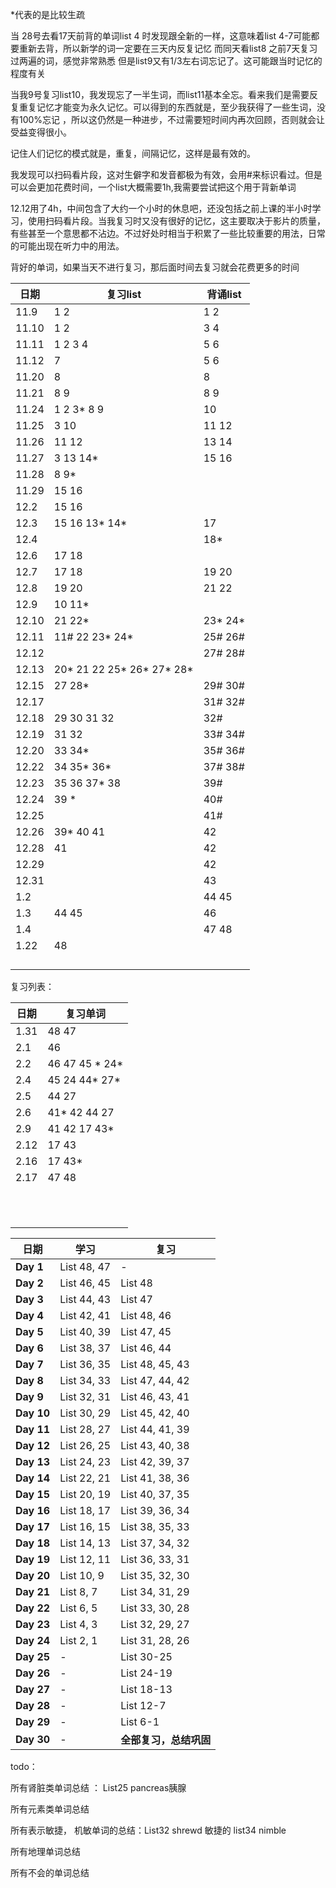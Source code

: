  *代表的是比较生疏



当 28号去看17天前背的单词list 4 时发现跟全新的一样，这意味着list 4-7可能都要重新去背，所以新学的词一定要在三天内反复记忆 而同天看list8 之前7天复习过两遍的词，感觉非常熟悉 但是list9又有1/3左右词忘记了。这可能跟当时记忆的程度有关 



当我9号复习list10，我发现忘了一半生词，而list11基本全忘。看来我们是需要反复重复记忆才能变为永久记忆。可以得到的东西就是，至少我获得了一些生词，没有100%忘记 ，所以这仍然是一种进步，不过需要短时间内再次回顾，否则就会让受益变得很小。

记住人们记忆的模式就是，重复，间隔记忆，这样是最有效的。



我发现可以扫码看片段，这对生僻字和发音都极为有效，会用#来标识看过。但是可以会更加花费时间，一个list大概需要1h,我需要尝试把这个用于背新单词



12.12用了4h，中间包含了大约一个小时的休息吧，还没包括之前上课的半小时学习，使用扫码看片段。当我复习时又没有很好的记忆，这主要取决于影片的质量，有些甚至一个意思都不沾边。不过好处时相当于积累了一些比较重要的用法，日常的可能出现在听力中的用法。



背好的单词，如果当天不进行复习，那后面时间去复习就会花费更多的时间

| 日期  | 复习list                  | 背诵list |
| ----- | ------------------------- | -------- |
| 11.9  | 1 2                       | 1 2      |
| 11.10 | 1 2                       | 3 4      |
| 11.11 | 1 2 3 4                   | 5 6      |
| 11.12 | 7                         | 5 6      |
| 11.20 | 8                         | 8        |
| 11.21 | 8 9                       | 8 9      |
| 11.24 | 1 2  3* 8 9               | 10       |
| 11.25 | 3 10                      | 11 12    |
| 11.26 | 11  12                    | 13 14    |
| 11.27 | 3 13 14*                  | 15 16    |
| 11.28 | 8 9*                      |          |
| 11.29 | 15 16                     |          |
| 12.2  | 15 16                     |          |
| 12.3  | 15 16 13* 14*             | 17       |
| 12.4  |                           | 18*      |
| 12.6  | 17 18                     |          |
| 12.7  | 17 18                     | 19 20    |
| 12.8  | 19 20                     | 21  22   |
| 12.9  | 10 11*                    |          |
| 12.10 | 21 22*                    | 23* 24*  |
| 12.11 | 11#  22 23*  24*          | 25# 26#  |
| 12.12 |                           | 27# 28#  |
| 12.13 | 20* 21 22 25* 26* 27* 28* |          |
| 12.15 | 27 28*                    | 29# 30#  |
| 12.17 |                           | 31# 32#  |
| 12.18 | 29 30 31 32               | 32#      |
| 12.19 | 31 32                     | 33# 34#  |
| 12.20 | 33 34*                    | 35#  36# |
| 12.22 | 34 35* 36*                | 37# 38#  |
| 12.23 | 35 36 37* 38              | 39#      |
| 12.24 | 39 *                      | 40#      |
| 12.25 |                           | 41#      |
| 12.26 | 39*  40 41                | 42       |
| 12.28 | 41                        | 42       |
| 12.29 |                           | 42       |
| 12.31 |                           | 43       |
| 1.2   |                           | 44 45    |
| 1.3   | 44 45                     | 46       |
| 1.4   |                           | 47 48    |
| 1.22  | 48                        |          |
|       |                           |          |
|       |                           |          |
|       |                           |          |
|       |                           |          |

复习列表： 

| 日期 | 复习单词         |
| ---- | ---------------- |
| 1.31 | 48 47            |
| 2.1  | 46               |
| 2.2  | 46 47   45 * 24* |
| 2.4  | 45 24 44* 27*    |
| 2.5  | 44 27            |
| 2.6  | 41* 42  44 27    |
| 2.9  | 41 42   17 43*   |
| 2.12 | 17 43            |
| 2.16 | 17 43*           |
| 2.17 | 47 48            |
|      |                  |
|      |                  |
|      |                  |
|      |                  |
|      |                  |
|      |                  |
|      |                  |
|      |                  |
|      |                  |
|      |                  |
|      |                  |

| **日期**   | **学习**    | **复习**               |
| ---------- | ----------- | ---------------------- |
| **Day 1**  | List 48, 47 | -                      |
| **Day 2**  | List 46, 45 | List 48                |
| **Day 3**  | List 44, 43 | List 47                |
| **Day 4**  | List 42, 41 | List 48, 46            |
| **Day 5**  | List 40, 39 | List 47, 45            |
| **Day 6**  | List 38, 37 | List 46, 44            |
| **Day 7**  | List 36, 35 | List 48, 45, 43        |
| **Day 8**  | List 34, 33 | List 47, 44, 42        |
| **Day 9**  | List 32, 31 | List 46, 43, 41        |
| **Day 10** | List 30, 29 | List 45, 42, 40        |
| **Day 11** | List 28, 27 | List 44, 41, 39        |
| **Day 12** | List 26, 25 | List 43, 40, 38        |
| **Day 13** | List 24, 23 | List 42, 39, 37        |
| **Day 14** | List 22, 21 | List 41, 38, 36        |
| **Day 15** | List 20, 19 | List 40, 37, 35        |
| **Day 16** | List 18, 17 | List 39, 36, 34        |
| **Day 17** | List 16, 15 | List 38, 35, 33        |
| **Day 18** | List 14, 13 | List 37, 34, 32        |
| **Day 19** | List 12, 11 | List 36, 33, 31        |
| **Day 20** | List 10, 9  | List 35, 32, 30        |
| **Day 21** | List 8, 7   | List 34, 31, 29        |
| **Day 22** | List 6, 5   | List 33, 30, 28        |
| **Day 23** | List 4, 3   | List 32, 29, 27        |
| **Day 24** | List 2, 1   | List 31, 28, 26        |
| **Day 25** | -           | List 30-25             |
| **Day 26** | -           | List 24-19             |
| **Day 27** | -           | List 18-13             |
| **Day 28** | -           | List 12-7              |
| **Day 29** | -           | List 6-1               |
| **Day 30** | -           | **全部复习，总结巩固** |

todo： 

所有肾脏类单词总结 ： List25  pancreas胰腺

所有元素类单词总结 

所有表示敏捷， 机敏单词的总结：List32 shrewd 敏捷的 list34 nimble 

所有地理单词总结

所有不会的单词总结



